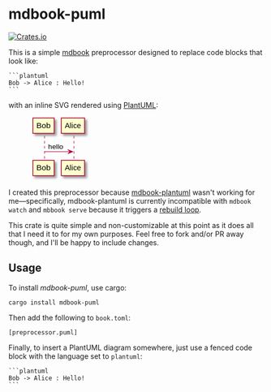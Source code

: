 # mdbook-puml

[![Crates.io](https://img.shields.io/crates/v/mdbook-puml.svg)](https://crates.io/crates/mdbook-puml)

This is a simple [mdbook](https://crates.io/crates/mdbook) preprocessor designed to replace code blocks that look like:

    ```plantuml
    Bob -> Alice : Hello!
    ```

with an inline SVG rendered using [PlantUML](https://plantuml.com/):

<figure><svg xmlns="http://www.w3.org/2000/svg" xmlns:xlink="http://www.w3.org/1999/xlink" contentscripttype="application/ecmascript" contentstyletype="text/css" height="127px" preserveAspectRatio="none" style="width:121px;height:127px;" version="1.1" viewBox="0 0 121 127" width="121px" zoomAndPan="magnify"><defs><filter height="300%" id="fl1wk7hnho7ch" width="300%" x="-1" y="-1"><feGaussianBlur result="blurOut" stdDeviation="2.0"></feGaussianBlur><feColorMatrix in="blurOut" result="blurOut2" type="matrix" values="0 0 0 0 0 0 0 0 0 0 0 0 0 0 0 0 0 0 .4 0"></feColorMatrix><feOffset dx="4.0" dy="4.0" in="blurOut2" result="blurOut3"></feOffset><feBlend in="SourceGraphic" in2="blurOut3" mode="normal"></feBlend></filter></defs><g><line style="stroke: #A80036; stroke-width: 1.0; stroke-dasharray: 5.0,5.0;" x1="31" x2="31" y1="38.2969" y2="87.4297"></line><line style="stroke: #A80036; stroke-width: 1.0; stroke-dasharray: 5.0,5.0;" x1="89" x2="89" y1="38.2969" y2="87.4297"></line><rect fill="#FEFECE" filter="url(#fl1wk7hnho7ch)" height="30.2969" style="stroke: #A80036; stroke-width: 1.5;" width="42" x="8" y="3"></rect><text fill="#000000" font-family="sans-serif" font-size="14" lengthAdjust="spacingAndGlyphs" textLength="28" x="15" y="22.9951">Bob</text><rect fill="#FEFECE" filter="url(#fl1wk7hnho7ch)" height="30.2969" style="stroke: #A80036; stroke-width: 1.5;" width="42" x="8" y="86.4297"></rect><text fill="#000000" font-family="sans-serif" font-size="14" lengthAdjust="spacingAndGlyphs" textLength="28" x="15" y="106.4248">Bob</text><rect fill="#FEFECE" filter="url(#fl1wk7hnho7ch)" height="30.2969" style="stroke: #A80036; stroke-width: 1.5;" width="46" x="64" y="3"></rect><text fill="#000000" font-family="sans-serif" font-size="14" lengthAdjust="spacingAndGlyphs" textLength="32" x="71" y="22.9951">Alice</text><rect fill="#FEFECE" filter="url(#fl1wk7hnho7ch)" height="30.2969" style="stroke: #A80036; stroke-width: 1.5;" width="46" x="64" y="86.4297"></rect><text fill="#000000" font-family="sans-serif" font-size="14" lengthAdjust="spacingAndGlyphs" textLength="32" x="71" y="106.4248">Alice</text><polygon fill="#A80036" points="77,65.4297,87,69.4297,77,73.4297,81,69.4297" style="stroke: #A80036; stroke-width: 1.0;"></polygon><line style="stroke: #A80036; stroke-width: 1.0;" x1="31" x2="83" y1="69.4297" y2="69.4297"></line><text fill="#000000" font-family="sans-serif" font-size="13" lengthAdjust="spacingAndGlyphs" textLength="30" x="38" y="64.3638">hello</text></g></svg></figure>

I created this preprocessor because [mdbook-plantuml](https://crates.io/crates/mdbook-plantuml) wasn't working for me—specifically, mdbook-plantuml is currently incompatible with `mdbook watch` and `mbbook serve` because it triggers a [rebuild loop](https://github.com/sytsereitsma/mdbook-plantuml/issues/17).

This crate is quite simple and non-customizable at this point as it does all that I need it to for my own purposes. Feel free to fork and/or PR away though, and I'll be happy to include changes.

## Usage

To install _mdbook-puml_, use cargo:

```
cargo install mdbook-puml
```

Then add the following to `book.toml`:

```
[preprocessor.puml]
```

Finally, to insert a PlantUML diagram somewhere, just use a fenced code block with the language set to `plantuml`:

    ```plantuml
    Bob -> Alice : Hello!
    ```

